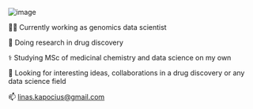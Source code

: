 
![image](https://user-images.githubusercontent.com/68922285/116936016-df24a480-ac6f-11eb-9498-d7881714a99f.png)


👨‍🔬 Currently working as genomics data scientist 

🔬 Doing research in drug discovery

⚕️  Studying MSc of medicinal chemistry and data science on my own

🤔 Looking for interesting ideas, collaborations in a drug discovery or any data science field


📫 linas.kapocius@gmail.com


